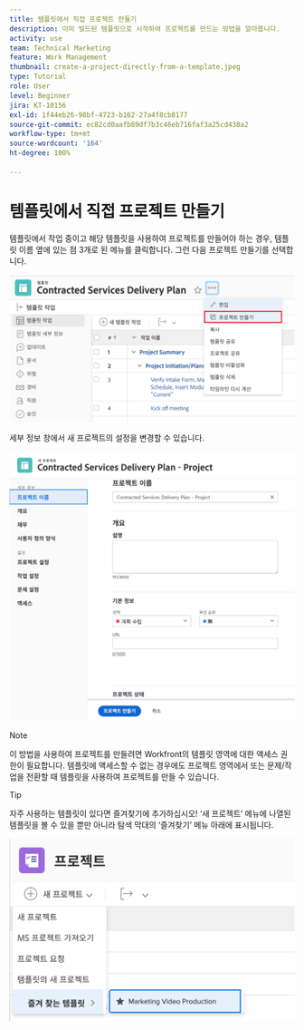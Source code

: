```yaml
---
title: 템플릿에서 직접 프로젝트 만들기
description: 이미 빌드된 템플릿으로 시작하여 프로젝트를 만드는 방법을 알아봅니다.
activity: use
team: Technical Marketing
feature: Work Management
thumbnail: create-a-project-directly-from-a-template.jpeg
type: Tutorial
role: User
level: Beginner
jira: KT-10156
exl-id: 1f44eb26-98bf-4723-b162-27a4f8cb8177
source-git-commit: ec82cd0aafb89df7b3c46eb716faf3a25cd438a2
workflow-type: tm+mt
source-wordcount: '164'
ht-degree: 100%

---
```


# 템플릿에서 직접 프로젝트 만들기

템플릿에서 작업 중이고 해당 템플릿을 사용하여 프로젝트를 만들어야 하는 경우, 템플릿 이름 옆에 있는 점 3개로 된 메뉴를 클릭합니다. 그런 다음 프로젝트 만들기를 선택합니다.

![메뉴의 프로젝트 만들기 옵션](assets/direct-template-01.png)

세부 정보 창에서 새 프로젝트의 설정을 변경할 수 있습니다.

![프로젝트 생성 페이지](assets/direct-template-02.png)

>[!NOTE]
>
>이 방법을 사용하여 프로젝트를 만들려면 Workfront의 템플릿 영역에 대한 액세스 권한이 필요합니다. 템플릿에 액세스할 수 없는 경우에도 프로젝트 영역에서 또는 문제/작업을 전환할 때 템플릿을 사용하여 프로젝트를 만들 수 있습니다.

>[!TIP]
>
>자주 사용하는 템플릿이 있다면 즐겨찾기에 추가하십시오! ‘새 프로젝트’ 메뉴에 나열된 템플릿을 볼 수 있을 뿐만 아니라 탐색 막대의 ‘즐겨찾기’ 메뉴 아래에 표시됩니다.


![새 프로젝트 즐겨찾기 템플릿](assets/direct-template-03.png)

